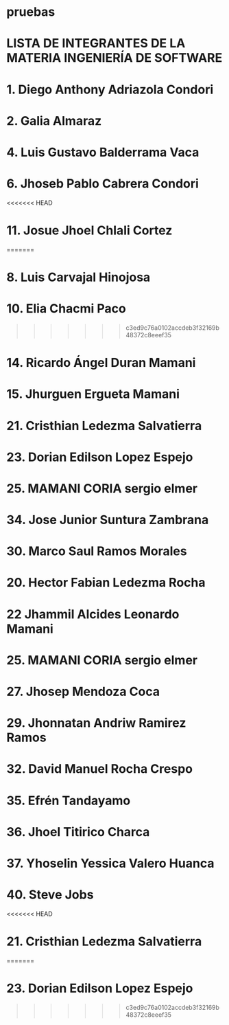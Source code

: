 # pruebas
# LISTA DE INTEGRANTES DE LA MATERIA INGENIERÍA DE SOFTWARE
# 1. Diego Anthony Adriazola Condori
# 2. Galia Almaraz
# 4. Luis Gustavo Balderrama Vaca
# 6. Jhoseb Pablo Cabrera Condori
<<<<<<< HEAD
# 11. Josue Jhoel Chlali Cortez
=======
# 8. Luis Carvajal Hinojosa
# 10. Elia Chacmi Paco
>>>>>>> c3ed9c76a0102accdeb3f32169b48372c8eeef35
# 14. Ricardo Ángel Duran Mamani
# 15. Jhurguen Ergueta Mamani

# 21. Cristhian Ledezma Salvatierra
# 23. Dorian Edilson Lopez Espejo

# 25. MAMANI CORIA sergio elmer 
# 34. Jose Junior Suntura Zambrana

# 30. Marco Saul Ramos Morales

# 20. Hector Fabian Ledezma Rocha
# 22 Jhammil Alcides Leonardo Mamani  
# 25. MAMANI CORIA sergio elmer 
# 27. Jhosep Mendoza Coca
# 29. Jhonnatan Andriw Ramirez Ramos
# 32. David Manuel Rocha Crespo
# 35. Efrén Tandayamo
# 36. Jhoel Titirico Charca
# 37. Yhoselin Yessica Valero Huanca
# 40. Steve Jobs
<<<<<<< HEAD
# 21. Cristhian Ledezma Salvatierra

=======



# 23. Dorian Edilson Lopez Espejo
>>>>>>> c3ed9c76a0102accdeb3f32169b48372c8eeef35
